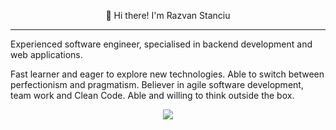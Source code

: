 <p align="center">
👋 Hi there! I'm Razvan Stanciu
</p>

---

Experienced software engineer, specialised in backend development and web applications.

Fast learner and eager to explore new technologies. Able to switch between perfectionism and pragmatism. Believer in agile software development, team work and Clean Code. Able and willing to think outside the box.

<p align="center">
<img src ="https://github-readme-streak-stats.herokuapp.com?user=RazvanStanciu95&theme=darcula&hide_border=true&background=FFFFFF00">
</p>

